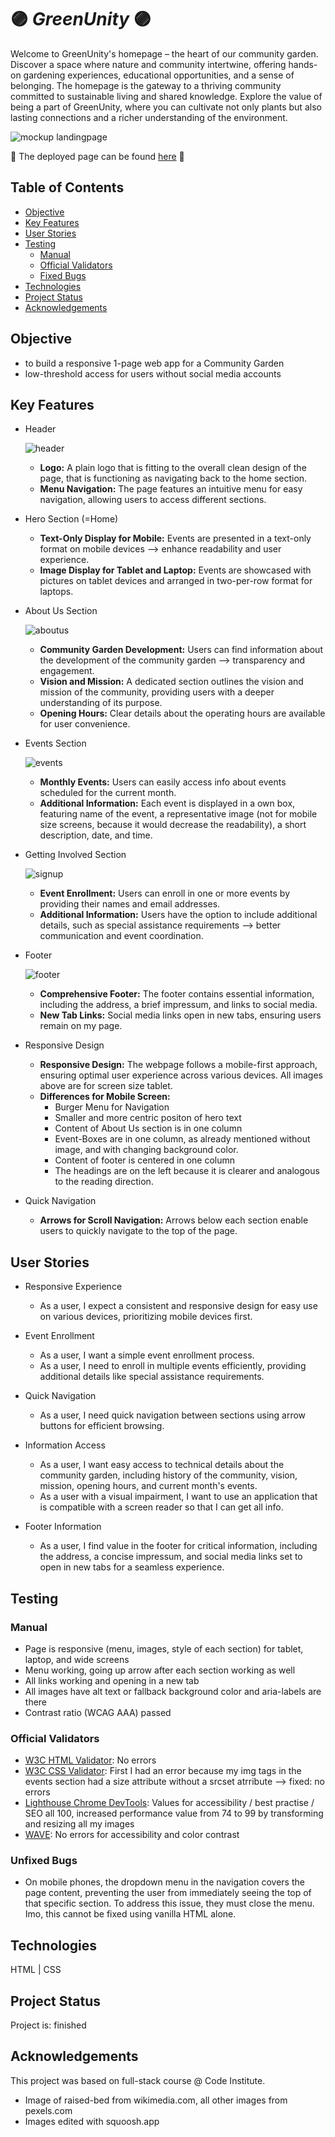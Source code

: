 # :purple_circle: *GreenUnity* :purple_circle:

Welcome to GreenUnity's homepage – the heart of our community garden. Discover a space where nature and community intertwine, offering hands-on gardening experiences, educational opportunities, and a sense of belonging. The homepage is the gateway to a thriving community committed to sustainable living and shared knowledge. Explore the value of being a part of GreenUnity, where you can cultivate not only plants but also lasting connections and a richer understanding of the environment. 

![mockup landingpage](./assets/img/readme-img/mockup_home.png?raw=true "image of mockup home screen for different devices")

🌱 The deployed page can be found [here](https://zabokaa.github.io/GreenUnity/) 🍃

## Table of Contents

- [Objective](#objective)
- [Key Features](#key-features)
- [User Stories](#user-stories)
- [Testing](#testing)
  - [Manual](#manual)
  - [Official Validators](#official-validators)
  - [Fixed Bugs](#fixed-bugs)
- [Technologies](#technologies)
- [Project Status](#project-status)
- [Acknowledgements](#acknowledgements)


## Objective

- to build a responsive 1-page web app for a Community Garden
- low-threshold access for users without social media accounts


## Key Features

- Header

  ![header](./assets/img/readme-img/header_img.png)
  - **Logo:** A plain logo that is fitting to the overall clean design of the page, that is functioning as navigating back to the home section. 
  - **Menu Navigation:** The page features an intuitive menu for easy navigation, allowing users to access different sections.

- Hero Section (=Home)
  - **Text-Only Display for Mobile:** Events are presented in a text-only format on mobile devices --> enhance readability and user experience.
  - **Image Display for Tablet and Laptop:** Events are showcased with pictures on tablet devices and arranged in two-per-row format for laptops.

- About Us Section
  
  ![aboutus](./assets/img/readme-img/about_img.png)
  - **Community Garden Development:** Users can find information about the development of the community garden -->  transparency and engagement.
  - **Vision and Mission:** A dedicated section outlines the vision and mission of the community, providing users with a deeper understanding of its purpose.
  - **Opening Hours:** Clear details about the operating hours are available for user convenience.
 
- Events Section
  
  ![events](./assets/img/readme-img/events_img.png)
  - **Monthly Events:** Users can easily access info about events scheduled for the current month.
  - **Additional Information:** Each event is displayed in a own box, featuring name of the event, a representative image (not for mobile size screens, because it would decrease the readability), a short description, date, and time.

- Getting Involved Section
  
  ![signup](./assets/img/readme-img/involved_img.png)
  - **Event Enrollment:** Users can enroll in one or more events by providing their names and email addresses.
  - **Additional Information:** Users have the option to include additional details, such as special assistance requirements --> better communication and event coordination.

- Footer
  
  ![footer](./assets/img/readme-img/footer_desk_img.png)
  - **Comprehensive Footer:** The footer contains essential information, including the address, a brief impressum, and links to social media.
  - **New Tab Links:** Social media links open in new tabs, ensuring users remain on my page.

- Responsive Design
  - **Responsive Design:** The webpage follows a mobile-first approach, ensuring optimal user experience across various devices. All images above are for screen size tablet.
  - **Differences for Mobile Screen:**
    - Burger Menu for Navigation
    - Smaller and more centric positon of hero text
    - Content of About Us section is in one column
    - Event-Boxes are in one column, as already mentioned without image, and with changing background color. 
    - Content of footer is centered in one column
    - The headings are on the left because it is clearer and analogous to the reading direction.

- Quick Navigation
  - **Arrows for Scroll Navigation:** Arrows below each section enable users to quickly navigate to the top of the page.
 

## User Stories

- Responsive Experience
  - As a user, I expect a consistent and responsive design for easy use on various devices, prioritizing mobile devices first.

- Event Enrollment
  - As a user, I want a simple event enrollment process.
  - As a user, I need to enroll in multiple events efficiently, providing additional details like special assistance requirements.

- Quick Navigation
  - As a user, I need quick navigation between sections using arrow buttons for efficient browsing.

- Information Access
  - As a user, I want easy access to technical details about the community garden, including history of the community, vision, mission, opening hours, and current month's events.
  - As a user with a visual impairment, I want to use an application that is compatible with a screen reader so that I can get all info.

- Footer Information
  - As a user, I find value in the footer for critical information, including the address, a concise impressum, and social media links set to open in new tabs for a seamless experience.

## Testing

### Manual

  - Page is responsive (menu, images, style of each section) for tablet, laptop, and wide screens
  - Menu working, going up arrow after each section working as well
  - All links working and opening in a new tab
  - All images have alt text or fallback background color and aria-labels are there
  - Contrast ratio (WCAG AAA) passed

### Official Validators

  - [W3C HTML Validator](./assets/img/readme-img/html_validation.png): No errors 
  - [W3C CSS Validator](./assets/img/readme-img/CSS_validation.png):  First I had an error because my img tags in the events section had a size attribute without a srcset atrribute --> fixed: no errors 
  - [Lighthouse Chrome DevTools](./assets/img/readme-img/lighthouse_afterResizingImg.png): Values for accessibility / best practise / SEO all 100, increased performance value from 74 to 99 by transforming and resizing all my images 
  - [WAVE](./assets/img/readme-img/wave_validation.png): No errors for accessibility and color contrast
 
### Unfixed Bugs
  
  - On mobile phones, the dropdown menu in the navigation covers the page content, preventing the user from immediately seeing the top of that specific section. To address this issue, they must close the menu. Imo, this cannot be fixed using vanilla HTML alone.

## Technologies

HTML | CSS

## Project Status

Project is: finished

## Acknowledgements

This project was based on full-stack course @ Code Institute.

- Image of raised-bed from  wikimedia.com, all other images from pexels.com
- Images edited with squoosh.app
  
